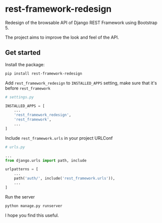 # rest-framework-redesign

Redesign of the browsable API of Django REST Framework using Bootstrap 5.

The project aims to improve the look and feel of the API.

## Get started

Install the package:

```bash
pip install rest-framework-redesign
```

Add `rest_framework_redesign` to `INSTALLED_APPS` setting, make sure that it's before `rest_framework`

```python
# settings.py

INSTALLED_APPS = [
    ...
    'rest_framework_redesign',
    'rest_framework',
    ...
]
```

Include `rest_framework.urls` in your project URLConf

```python
# urls.py

...
from django.urls import path, include

urlpatterns = [
    ...
    path('auth/', include('rest_framework.urls')),
    ...
]
```

Run the server

```bash
python manage.py runserver
```

I hope you find this useful.
